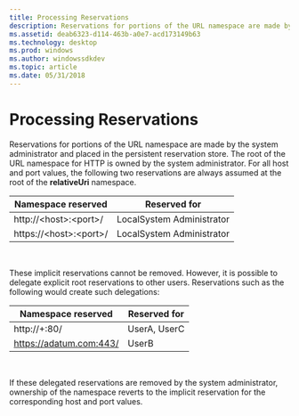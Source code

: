 ```yaml
---
title: Processing Reservations
description: Reservations for portions of the URL namespace are made by the system administrator and placed in the persistent reservation store.
ms.assetid: deab6323-d114-463b-a0e7-acd173149b63
ms.technology: desktop
ms.prod: windows
ms.author: windowssdkdev
ms.topic: article
ms.date: 05/31/2018
---
```


# Processing Reservations

Reservations for portions of the URL namespace are made by the system administrator and placed in the persistent reservation store. The root of the URL namespace for HTTP is owned by the system administrator. For all host and port values, the following two reservations are always assumed at the root of the **relativeUri** namespace.



| Namespace reserved                 | Reserved for              |
|------------------------------------|---------------------------|
| http://&lt;host&gt;:&lt;port&gt;/  | LocalSystem Administrator |
| https://&lt;host&gt;:&lt;port&gt;/ | LocalSystem Administrator |



 

These implicit reservations cannot be removed. However, it is possible to delegate explicit root reservations to other users. Reservations such as the following would create such delegations:



| Namespace reserved      | Reserved for |
|-------------------------|--------------|
| http://+:80/            | UserA, UserC |
| https://adatum.com:443/ | UserB        |



 

If these delegated reservations are removed by the system administrator, ownership of the namespace reverts to the implicit reservation for the corresponding host and port values.

 

 




